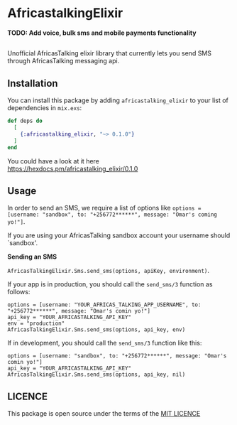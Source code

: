 # AfricastalkingElixir

**TODO: Add voice, bulk sms and mobile payments functionality**

##
Unofficial AfricasTalking elixir library that currently lets you send SMS through AfricasTalking messaging api.


## Installation

You can install this package by adding `africastalking_elixir` to your list of dependencies in `mix.exs`:

```elixir
def deps do
  [
    {:africastalking_elixir, "~> 0.1.0"}
  ]
end
```
You could have a look at it here https://hexdocs.pm/africastalking_elixir/0.1.0

## Usage
In order to send an SMS, we require a list of options like `options = [username: "sandbox", to: "+256772******", message: "Omar's coming yo!"]`. 

If you are using your AfricasTalking sandbox account your username should `sandbox'.

__Sending an SMS__

`AfricasTalkingElixir.Sms.send_sms(options, apiKey, environment)`. 

If your app is in production, you should call the `send_sms/3` function as follows:

```
options = [username: "YOUR_AFRICAS_TALKING_APP_USERNAME", to: "+256772******", message: "Omar's comin yo!"]
api_key = "YOUR_AFRICASTALKING_API_KEY"
env = "production"
AfricasTalkingElixir.Sms.send_sms(options, api_key, env)
```

If in development, you should call the `send_sms/3` function like this:

```
options = [username: "sandbox", to: "+256772******", message: "Omar's comin yo!"]
api_key = "YOUR_AFRICASTALKING_API_KEY"
AfricasTalkingElixir.Sms.send_sms(options, api_key, nil)
```

## LICENCE

This package is open source under the terms of the [MIT LICENCE](https://opensource.org/licenses/MIT)


